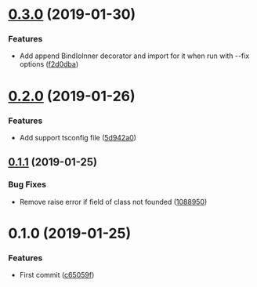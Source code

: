 # [0.3.0](https://github.com/EndyKaufman/ngx-bind-io-cli/compare/0.2.0...0.3.0) (2019-01-30)


### Features

* Add append BindIoInner decorator and import for it when run with --fix options ([f2d0dba](https://github.com/EndyKaufman/ngx-bind-io-cli/commit/f2d0dba))



# [0.2.0](https://github.com/EndyKaufman/ngx-bind-io-cli/compare/0.1.1...0.2.0) (2019-01-26)


### Features

* Add support tsconfig file ([5d942a0](https://github.com/EndyKaufman/ngx-bind-io-cli/commit/5d942a0))



## [0.1.1](https://github.com/EndyKaufman/ngx-bind-io-cli/compare/0.1.0...0.1.1) (2019-01-25)


### Bug Fixes

* Remove raise error if field of class not founded ([1088950](https://github.com/EndyKaufman/ngx-bind-io-cli/commit/1088950))



# 0.1.0 (2019-01-25)


### Features

* First commit ([c65059f](https://github.com/EndyKaufman/ngx-bind-io-cli/commit/c65059f))



